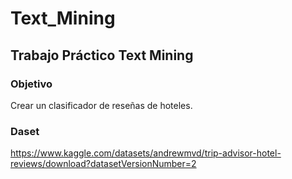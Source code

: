 # Text_Mining
## Trabajo Práctico Text Mining
### Objetivo
Crear un clasificador de reseñas de hoteles.

### Daset
https://www.kaggle.com/datasets/andrewmvd/trip-advisor-hotel-reviews/download?datasetVersionNumber=2
